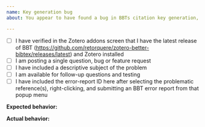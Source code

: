 ```yaml
---
name: Key generation bug
about: You appear to have found a bug in BBTs citation key generation, or are proposing an enhancement to the key generation

---
```


- [ ] I have verified in the Zotero addons screen that I have the latest release of BBT (https://github.com/retorquere/zotero-better-bibtex/releases/latest) and Zotero installed
- [ ] I am posting a single question, bug or feature request
- [ ] I have included a descriptive subject of the problem
- [ ] I am available for follow-up questions and testing
- [ ] I have included the error-report ID here after selecting the problematic reference(s), right-clicking, and submitting an BBT error report from that popup menu

**Expected behavior:**

**Actual behavior:**
